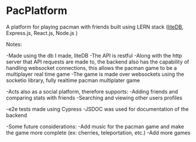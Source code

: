 # PacPlatform

A platform for playing pacman with friends
built using LERN stack ([liteDB](https://github.com/MastrMatt/liteDB), Express.js, React.js, Node.js )

Notes:

-Made using the db I made, liteDB
-The API is restful
-Along with the http server that API requests are made to, the backend also has the capability of handling websocket connections, this allows the pacman game to be a multiplayer real time game
-The game is made over websockets using the socketio library, fully realtime pacman multiplater game

-Acts also as a social platform, therefore supports:
-Adding friends and comparing stats with friends
-Searching and viewing other users profiles

-e2e tests made using Cypress
-JSDOC was used for documentation of the backend

-Some future considerations:
-Add music for the pacman game and make the game more complete (ex: cherries, teleportation, etc.)
-Add more games
